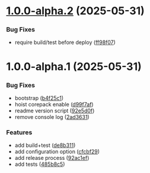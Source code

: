# [1.0.0-alpha.2](https://github.com/blimmer/yarn-plugin-dedupe/compare/v1.0.0-alpha.1...v1.0.0-alpha.2) (2025-05-31)


### Bug Fixes

* require build/test before deploy ([ff98f07](https://github.com/blimmer/yarn-plugin-dedupe/commit/ff98f0775c471a2ada7edc5120f1f6e850ee6500))

# 1.0.0-alpha.1 (2025-05-31)


### Bug Fixes

* bootstrap ([b4f25c1](https://github.com/blimmer/yarn-plugin-dedupe/commit/b4f25c102d56031813f9e3ecfa9f6ddc0a70d221))
* hoist corepack enable ([d99f7af](https://github.com/blimmer/yarn-plugin-dedupe/commit/d99f7afe47857e0074d82b85f11ef14acef88df6))
* readme version script ([92e5d0f](https://github.com/blimmer/yarn-plugin-dedupe/commit/92e5d0f9f717e25a9e98a1e7145daadb90e6f6e9))
* remove console log ([2ad3631](https://github.com/blimmer/yarn-plugin-dedupe/commit/2ad3631ac861e6018ba0e8310800046ba7c5498b))


### Features

* add build+test ([de8b311](https://github.com/blimmer/yarn-plugin-dedupe/commit/de8b311bf496cf4f865365a81fafeab7294ad19c))
* add configuration option ([cfcbf29](https://github.com/blimmer/yarn-plugin-dedupe/commit/cfcbf29f68e7234095b39da7cf869d3186b817a5))
* add release process ([92ac1ef](https://github.com/blimmer/yarn-plugin-dedupe/commit/92ac1ef138ab90755f308b21a69fdd73aa074ca1))
* add tests ([485b8c5](https://github.com/blimmer/yarn-plugin-dedupe/commit/485b8c5e95b7a171d9524486c68282b686c01abf))
